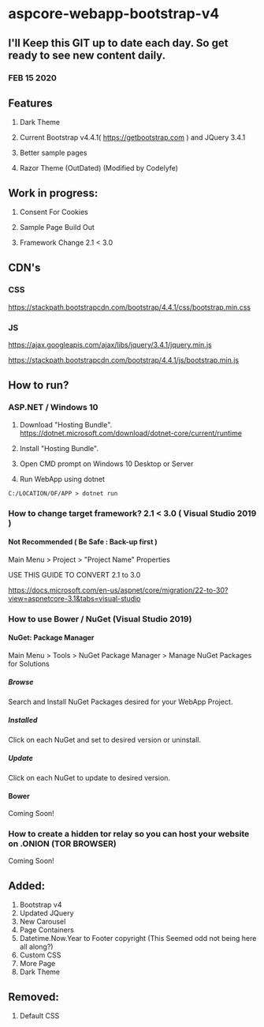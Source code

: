 # aspcore-webapp-bootstrap-v4

## I'll Keep this GIT up to date each day. So get ready to see new content daily.
### FEB 15 2020

## Features
1. Dark Theme

2. Current Bootstrap v4.4.1( https://getbootstrap.com ) and JQuery 3.4.1
    
3. Better sample pages

4. Razor Theme (OutDated) (Modified by Codelyfe)

## Work in progress:
1. Consent For Cookies

2. Sample Page Build Out

3. Framework Change 2.1 < 3.0

## CDN's

### CSS

https://stackpath.bootstrapcdn.com/bootstrap/4.4.1/css/bootstrap.min.css


### JS

https://ajax.googleapis.com/ajax/libs/jquery/3.4.1/jquery.min.js

https://stackpath.bootstrapcdn.com/bootstrap/4.4.1/js/bootstrap.min.js

## How to run?

### ASP.NET / Windows 10 

1. Download "Hosting Bundle".
https://dotnet.microsoft.com/download/dotnet-core/current/runtime

2. Install "Hosting Bundle".

3. Open CMD prompt on Windows 10 Desktop or Server

4. Run WebApp using dotnet
```
C:/LOCATION/OF/APP > dotnet run
```

### How to change target framework? 2.1 < 3.0 ( Visual Studio 2019 )
#### Not Recommended ( Be Safe : Back-up first )

Main Menu > Project > "Project Name" Properties

USE THIS GUIDE TO CONVERT 2.1 to 3.0

https://docs.microsoft.com/en-us/aspnet/core/migration/22-to-30?view=aspnetcore-3.1&tabs=visual-studio

### How to use Bower / NuGet (Visual Studio 2019)

#### NuGet: Package Manager

Main Menu > Tools > NuGet Package Manager > Manage NuGet Packages for Solutions

##### Browse

Search and Install NuGet Packages desired for your WebApp Project.

##### Installed

Click on each NuGet and set to desired version or uninstall.

##### Update

Click on each NuGet to update to desired version.

#### Bower
Coming Soon!

### How to create a hidden tor relay so you can host your website on .ONION (TOR BROWSER)

Coming Soon!

## Added:
1. Bootstrap v4
2. Updated JQuery
3. New Carousel
4. Page Containers
5. Datetime.Now.Year to Footer copyright (This Seemed odd not being here all along?)
6. Custom CSS
7. More Page
8. Dark Theme

## Removed:
1. Default CSS